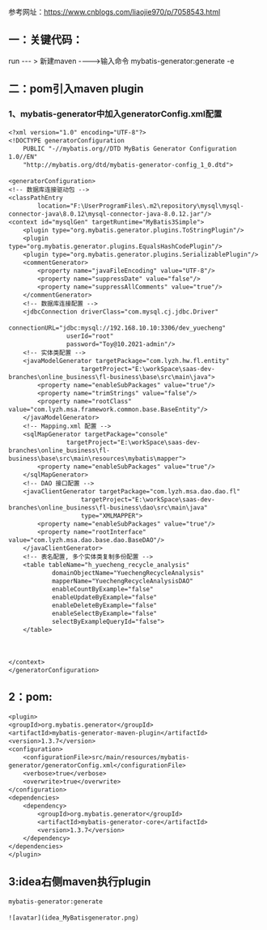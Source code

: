 参考网址：https://www.cnblogs.com/liaojie970/p/7058543.html

## 一：关键代码：
run --- > 新建maven ---->输入命令 mybatis-generator:generate  -e

## 二：pom引入maven plugin
###  1、mybatis-generator中加入generatorConfig.xml配置
    <?xml version="1.0" encoding="UTF-8"?>
    <!DOCTYPE generatorConfiguration
        PUBLIC "-//mybatis.org//DTD MyBatis Generator Configuration 1.0//EN"
        "http://mybatis.org/dtd/mybatis-generator-config_1_0.dtd">

    <generatorConfiguration>
    <!-- 数据库连接驱动包 -->
    <classPathEntry
            location="F:\UserProgramFiles\.m2\repository\mysql\mysql-connector-java\8.0.12\mysql-connector-java-8.0.12.jar"/>
    <context id="mysqlGen" targetRuntime="MyBatis3Simple">
        <plugin type="org.mybatis.generator.plugins.ToStringPlugin"/>
        <plugin type="org.mybatis.generator.plugins.EqualsHashCodePlugin"/>
        <plugin type="org.mybatis.generator.plugins.SerializablePlugin"/>
        <commentGenerator>
            <property name="javaFileEncoding" value="UTF-8"/>
            <property name="suppressDate" value="false"/>
            <property name="suppressAllComments" value="true"/>
        </commentGenerator>
        <!-- 数据库连接配置 -->
        <jdbcConnection driverClass="com.mysql.cj.jdbc.Driver"
                    connectionURL="jdbc:mysql://192.168.10.10:3306/dev_yuecheng"
                    userId="root"
                    password="Toy@10.2021-admin"/>
        <!-- 实体类配置 -->
        <javaModelGenerator targetPackage="com.lyzh.hw.fl.entity"
                        targetProject="E:\workSpace\saas-dev-branches\online_business\fl-business\base\src\main\java">
            <property name="enableSubPackages" value="true"/>
            <property name="trimStrings" value="false"/>
            <property name="rootClass" value="com.lyzh.msa.framework.common.base.BaseEntity"/>
        </javaModelGenerator>
        <!-- Mapping.xml 配置 -->
        <sqlMapGenerator targetPackage="console"
                    targetProject="E:\workSpace\saas-dev-branches\online_business\fl-business\base\src\main\resources\mybatis\mapper">
            <property name="enableSubPackages" value="true"/>
        </sqlMapGenerator>
        <!-- DAO 接口配置 -->
        <javaClientGenerator targetPackage="com.lyzh.msa.dao.dao.fl"
                        targetProject="E:\workSpace\saas-dev-branches\online_business\fl-business\dao\src\main\java"
                        type="XMLMAPPER">
            <property name="enableSubPackages" value="true"/>
            <property name="rootInterface" value="com.lyzh.msa.dao.base.dao.BaseDAO"/>
        </javaClientGenerator>
        <!-- 表名配置, 多个实体类复制多份配置 -->
        <table tableName="h_yuecheng_recycle_analysis"
                domainObjectName="YuechengRecycleAnalysis"
                mapperName="YuechengRecycleAnalysisDAO"
                enableCountByExample="false"
                enableUpdateByExample="false"
                enableDeleteByExample="false"
                enableSelectByExample="false"
                selectByExampleQueryId="false">
        </table>



    </context>
    </generatorConfiguration>
## 2：pom:
    <plugin>
    <groupId>org.mybatis.generator</groupId>
    <artifactId>mybatis-generator-maven-plugin</artifactId>
    <version>1.3.7</version>
    <configuration>
        <configurationFile>src/main/resources/mybatis-generator/generatorConfig.xml</configurationFile>
        <verbose>true</verbose>
        <overwrite>true</overwrite>
    </configuration>
    <dependencies>
        <dependency>
            <groupId>org.mybatis.generator</groupId>
            <artifactId>mybatis-generator-core</artifactId>
            <version>1.3.7</version>
        </dependency>
    </dependencies>
    </plugin>
## 3:idea右侧maven执行plugin
    mybatis-generator:generate

    ![avatar](idea_MyBatisgenerator.png)

